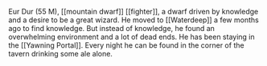 Eur Dur (55 M), [[mountain dwarf]] [[fighter]], a dwarf driven by knowledge and a desire to be a great wizard. He moved to [[Waterdeep]] a few months ago to find knowledge. But instead of knowledge, he found an overwhelming environment and a lot of dead ends. He has been staying in the [[Yawning Portal]]. Every night he can be found in the corner of the tavern drinking some ale alone.